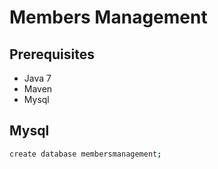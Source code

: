 # Members Management

## Prerequisites
- Java 7
- Maven
- Mysql

## Mysql
```sh
create database membersmanagement;
```

